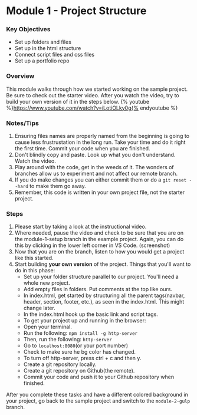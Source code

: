 # Module 1 - Project Structure

### Key Objectives
* Set up folders and files
* Set up in the html structure
* Connect script files and css files
* Set up a portfolio repo

### Overview 
This module walks through how we started working on the sample project. Be sure
to check out the starter video. After you watch the video, try to build 
your own version of it in the steps below. {% youtube %}https://www.youtube.com/watch?v=iLotiOLky0g{% endyoutube %}

### Notes/Tips
1. Ensuring files names are properly named from the beginning is going to cause 
   less frustrustation in the long run. Take your time and do it right the first
   time. Commit your code when you are finished.
2. Don't blindly copy and paste. Look up what you don't understand. Watch the video.
3. Play around with the code, get in the weeds of it. The wonders of branches allow
   us to experiment and not affect our remote branch.
4. If you do make changes you can either commit them or do a `git reset --hard` to 
   make them go away.
5. Remember, this code is written in your own project file, not the starter project.

### Steps
1. Please start by taking a look at the instructional video.
2. Where needed, pause the video and check to be sure that you are on the module-1-setup
   branch in the example project. Again, you can do this by clicking in the lower left
   corner in VS Code. (screenshot)
3. Now that you are on the branch, listen to how you would get a project like this started.
4. Start building **your own version** of the project. Things that you'll want to do in this
   phase:
   * Set up your folder structure parallel to our project. You'll need a whole new project.
   * Add empty files in folders. Put comments at the top like ours.
   * In index.html, get started by structuring all the parent tags(navbar, header, section,
     footer, etc.), as seen in the index.html. This might change later.
   * In the index.html hook up the basic link and script tags.
   * To get your project up and running in the browser:
    * Open your terminal.
    * Run the following: `npm install -g http-server`
    * Then, run the following: `http-server`
    * Go to `localhost:8080`(or your port number)
    * Check to make sure he bg color has changed.
    * To turn off http-server, press ctrl + c and then y.
    * Create a git repository locally.
    * Create a git repository on Github(the remote).
    * Commit your code and push it to your Github repository when finished.

After you complete these tasks and have a different colored background in your project, go
back to the sample project and switch to the `module-2-gulp` branch. 
